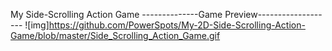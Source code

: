 My Side-Scrolling Action Game
--------------Game Preview-------------------
![img]https://github.com/PowerSpots/My-2D-Side-Scrolling-Action-Game/blob/master/Side_Scrolling_Action_Game.gif
